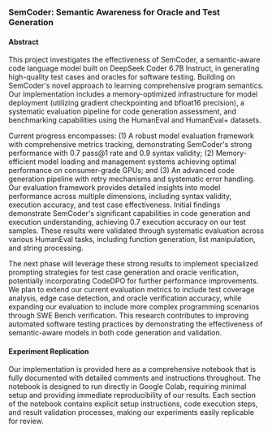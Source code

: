 ### SemCoder: Semantic Awareness for Oracle and Test Generation
#### Abstract

This project investigates the effectiveness of SemCoder, a semantic-aware code language model built on DeepSeek Coder 6.7B Instruct, in generating high-quality test cases and oracles for software testing. Building on SemCoder's novel approach to learning comprehensive program semantics. Our implementation includes a memory-optimized infrastructure for model deployment (utilizing gradient checkpointing and bfloat16 precision), a systematic evaluation pipeline for code generation assessment, and benchmarking capabilities using the HumanEval and HumanEval+ datasets.

Current progress encompasses: (1) A robust model evaluation framework with comprehensive metrics tracking, demonstrating SemCoder's strong performance with 0.7 pass@1 rate and 0.9 syntax validity; (2) Memory-efficient model loading and management systems achieving optimal performance on consumer-grade GPUs; and (3) An advanced code generation pipeline with retry mechanisms and systematic error handling. Our evaluation framework provides detailed insights into model performance across multiple dimensions, including syntax validity, execution accuracy, and test case effectiveness. Initial findings demonstrate SemCoder's significant capabilities in code generation and execution understanding, achieving 0.7 execution accuracy on our test samples. These results were validated through systematic evaluation across various HumanEval tasks, including function generation, list manipulation, and string processing.

The next phase will leverage these strong results to implement specialized prompting strategies for test case generation and oracle verification, potentially incorporating CodeDPO for further performance improvements. We plan to extend our current evaluation metrics to include test coverage analysis, edge case detection, and oracle verification accuracy, while expanding our evaluation to include more complex programming scenarios through SWE Bench verification. This research contributes to improving automated software testing practices by demonstrating the effectiveness of semantic-aware models in both code generation and validation.

#### Experiment Replication
Our implementation is provided here as a comprehensive notebook that is fully documented with detailed comments and instructions throughout. The notebook is designed to run directly in Google Colab, requiring minimal setup and providing immediate reproducibility of our results. Each section of the notebook contains explicit setup instructions, code execution steps, and result validation processes, making our experiments easily replicable for review.
